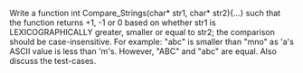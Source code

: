 Write a function int Compare_Strings(char* str1, char* str2){...} such that the function returns +1, -1 or 0 based on whether str1 is LEXICOGRAPHICALLY greater, smaller or equal to
str2; the comparison should be case-insensitive. For example: "abc" is smaller than "mno" as 'a's ASCII value is less than 'm's. However, "ABC" and "abc" are equal.
Also discuss the test-cases.

